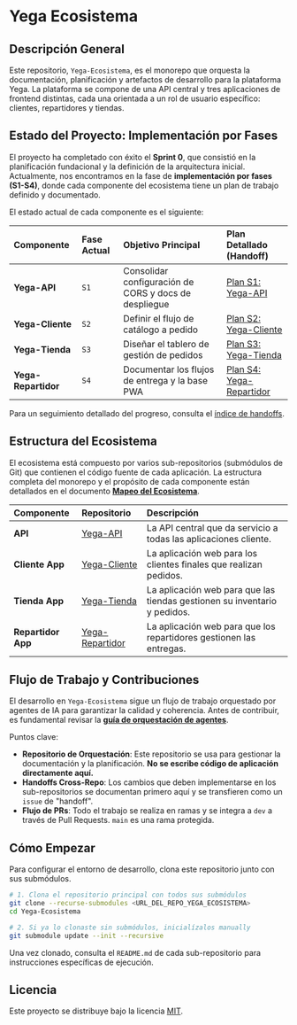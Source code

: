 # Yega Ecosistema

## Descripción General

Este repositorio, `Yega-Ecosistema`, es el monorepo que orquesta la documentación, planificación y artefactos de desarrollo para la plataforma Yega. La plataforma se compone de una API central y tres aplicaciones de frontend distintas, cada una orientada a un rol de usuario específico: clientes, repartidores y tiendas.

## Estado del Proyecto: Implementación por Fases

El proyecto ha completado con éxito el **Sprint 0**, que consistió en la planificación fundacional y la definición de la arquitectura inicial. Actualmente, nos encontramos en la fase de **implementación por fases (S1-S4)**, donde cada componente del ecosistema tiene un plan de trabajo definido y documentado.

El estado actual de cada componente es el siguiente:

| Componente      | Fase Actual | Objetivo Principal                                  | Plan Detallado (Handoff)                                                                               |
| :-------------- | :---------- | :-------------------------------------------------- | :----------------------------------------------------------------------------------------------------- |
| **Yega-API**    | `S1`        | Consolidar configuración de CORS y docs de despliegue | [Plan S1: Yega-API](https://github.com/SebastianVernisMora/Yega-API/issues/2)        |
| **Yega-Cliente**  | `S2`        | Definir el flujo de catálogo a pedido               | [Plan S2: Yega-Cliente](https://github.com/SebastianVernisMora/Yega-Cliente/issues/2)    |
| **Yega-Tienda**   | `S3`        | Diseñar el tablero de gestión de pedidos            | [Plan S3: Yega-Tienda](https://github.com/SebastianVernisMora/Yega-Tienda/issues/2)      |
| **Yega-Repartidor**| `S4`        | Documentar los flujos de entrega y la base PWA      | [Plan S4: Yega-Repartidor](https://github.com/SebastianVernisMora/Yega-Repartidor/issues/2) |

Para un seguimiento detallado del progreso, consulta el [índice de handoffs](./docs/handoffs/index.md).

## Estructura del Ecosistema

El ecosistema está compuesto por varios sub-repositorios (submódulos de Git) que contienen el código fuente de cada aplicación. La estructura completa del monorepo y el propósito de cada componente están detallados en el documento **[Mapeo del Ecosistema](./ECOSISTEMA.md)**.

| Componente | Repositorio | Descripción |
| :--- | :--- | :--- |
| **API** | [Yega-API](./Yega-API/) | La API central que da servicio a todas las aplicaciones cliente. |
| **Cliente App** | [Yega-Cliente](./Yega-Cliente/) | La aplicación web para los clientes finales que realizan pedidos. |
| **Tienda App** | [Yega-Tienda](./Yega-Tienda/) | La aplicación web para que las tiendas gestionen su inventario y pedidos. |
| **Repartidor App** | [Yega-Repartidor](./Yega-Repartidor/) | La aplicación web para que los repartidores gestionen las entregas. |

## Flujo de Trabajo y Contribuciones

El desarrollo en `Yega-Ecosistema` sigue un flujo de trabajo orquestado por agentes de IA para garantizar la calidad y coherencia. Antes de contribuir, es fundamental revisar la **[guía de orquestación de agentes](./docs/agents/AGENTS.md)**.

Puntos clave:
- **Repositorio de Orquestación**: Este repositorio se usa para gestionar la documentación y la planificación. **No se escribe código de aplicación directamente aquí.**
- **Handoffs Cross-Repo**: Los cambios que deben implementarse en los sub-repositorios se documentan primero aquí y se transfieren como un `issue` de "handoff".
- **Flujo de PRs**: Todo el trabajo se realiza en ramas y se integra a `dev` a través de Pull Requests. `main` es una rama protegida.

## Cómo Empezar

Para configurar el entorno de desarrollo, clona este repositorio junto con sus submódulos.

```sh
# 1. Clona el repositorio principal con todos sus submódulos
git clone --recurse-submodules <URL_DEL_REPO_YEGA_ECOSISTEMA>
cd Yega-Ecosistema

# 2. Si ya lo clonaste sin submódulos, inicialízalos manually
git submodule update --init --recursive
```

Una vez clonado, consulta el `README.md` de cada sub-repositorio para instrucciones específicas de ejecución.

## Licencia

Este proyecto se distribuye bajo la licencia [MIT](./LICENSE).
